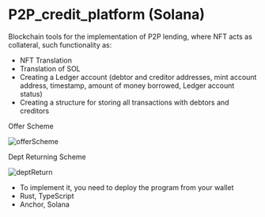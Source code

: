 # P2P_credit_platform (Solana)
Blockchain tools for the implementation of P2P lending, where NFT acts as collateral, such functionality as:

- NFT Translation
- Translation of SOL
- Creating a Ledger account (debtor and creditor addresses, mint account address, timestamp, amount of money borrowed, Ledger account status)
- Creating a structure for storing all transactions with debtors and creditors

Offer Scheme

![offerScheme](https://user-images.githubusercontent.com/94742842/187074451-772d0c13-1b46-4739-9fde-539279ef75af.jpg)

Dept Returning Scheme

![deptReturn](https://user-images.githubusercontent.com/94742842/187074460-d97a9e74-3ef3-436d-8838-c56f68f67dda.jpg)

- To implement it, you need to deploy the program from your wallet
- Rust, TypeScript
- Anchor, Solana
